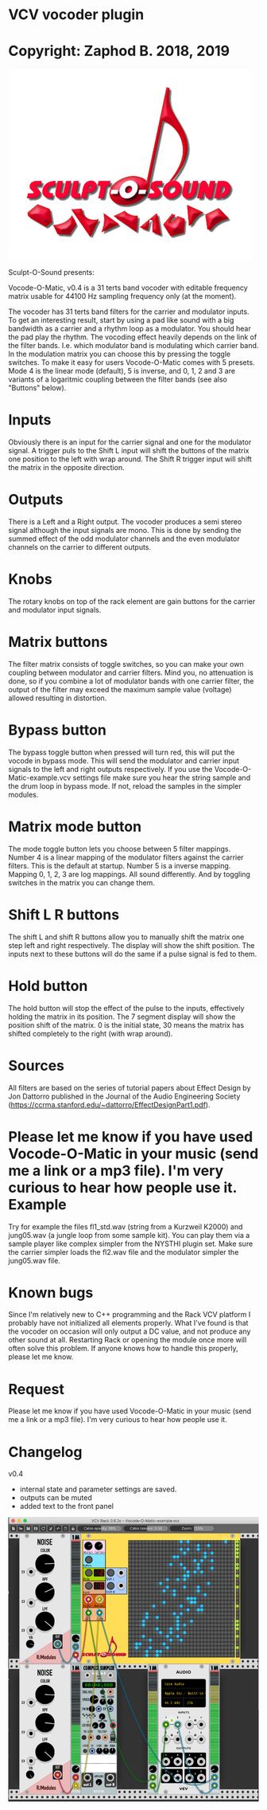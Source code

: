 # VCV vocoder plugin
# Copyright: Zaphod B. 2018, 2019

![alt text](res/pic_logo_sos.gif)



Sculpt-O-Sound presents: 

Vocode-O-Matic, v0.4 is a 31 terts band vocoder with editable frequency matrix usable for 44100 Hz sampling frequency only (at the moment).

The vocoder has 31 terts band filters for the carrier and modulator inputs.
To get an interesting result, start by using a pad like sound with a big bandwidth as a carrier and
a rhythm loop as a modulator. You should hear the pad play the rhythm.
The vocoding effect heavily depends on the link of the filter bands. I.e. which modulator band is modulating which carrier band.
In the modulation matrix you can choose this by pressing the toggle switches.
To make it easy for users Vocode-O-Matic comes with 5 presets. Mode 4 is the linear mode (default), 5 is inverse, and 0, 1, 2 and 3 are variants of a logaritmic coupling between the filter bands (see also "Buttons" below).

Inputs
======
Obviously there is an input for the carrier signal and one for the modulator signal.
A trigger puls to the Shift L input will shift the buttons of the matrix one position to the left with wrap around.
The Shift R trigger input will shift the matrix in the opposite direction.

Outputs
=======
There is a Left and a Right output. The vocoder produces a semi stereo signal although the input signals are mono. This is done by sending the summed effect of the odd modulator channels and the even modulator channels on the carrier to different outputs.

Knobs
=====
The rotary knobs on top of the rack element are gain buttons for the carrier and modulator input signals.

Matrix buttons
==============
The filter matrix consists of toggle switches, so you can make your own coupling between modulator and carrier filters.
Mind you, no attenuation is done, so if you combine a lot of modulator bands with one carrier filter, the output of the filter
may exceed the maximum sample value (voltage) allowed resulting in distortion. 

Bypass button
=============
The bypass toggle button when pressed will turn red, this will put the vocode in bypass mode. 
This will send the modulator and carrier input signals to the left and right outputs respectively.
If you use the Vocode-O-Matic-example.vcv settings file make sure you hear the string sample and the drum loop in bypass mode. If not, reload the samples in the simpler modules.

Matrix mode button
==================
The mode toggle button lets you choose between 5 filter mappings. Number 4 is a linear mapping of the modulator filters
against the carrier filters. This is the default at startup. Number 5 is a inverse mapping. 
Mapping 0, 1, 2, 3 are log mappings. All sound differently. And by toggling switches in the matrix you can change them.

Shift L R buttons
=================
The shift L and shift R buttons allow you to manually shift the matrix one step left and right respectively. The display will show the shift position. The inputs next to these buttons will do the same if a pulse signal is fed to them.

Hold button
===========
The hold button will stop the effect of the pulse to the inputs, effectively holding the matrix in its position. The 7 segment display will show the position shift of the matrix. 0 is the initial state, 30 means the matrix has shifted completely to the right (with wrap around).

Sources
=======
All filters are based on the series of tutorial papers about Effect Design by Jon Dattorro published in the Journal of the Audio Engineering Society (https://ccrma.stanford.edu/~dattorro/EffectDesignPart1.pdf).

Please let me know if you have used Vocode-O-Matic in your music (send me a link or a mp3 file). I'm very curious to hear how people use it.
Example
=======

Try for example the files fl1_std.wav (string from a Kurzweil K2000) and jung05.wav (a jungle loop from some sample kit).
You can play them via a sample player like complex simpler from the NYSTHI plugin set.
Make sure the carrier simpler loads the fl2.wav file and the modulator simpler the jung05.wav file.

Known bugs
==========
Since I'm relatively new to C++ programming and the Rack VCV platform I probably have not initialized all elements properly.
What I've found is that the vocoder on occasion will only output a DC value, and not produce any other sound at all.
Restarting Rack or opening the module once more will often solve this problem. If anyone knows how to handle this properly,
please let me know.

Request
=======
Please let me know if you have used Vocode-O-Matic in your music (send me a link or a mp3 file). I'm very curious to hear how people use it.

Changelog
=========
v0.4 
- internal state and parameter settings are saved.
- outputs can be muted
- added text to the front panel

![alt text](res/Screenshot_2019-04-22_at_14.21.36.png)


